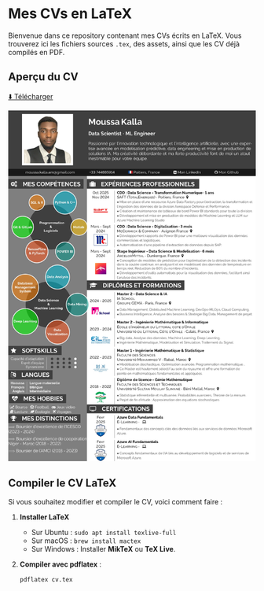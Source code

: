 # Mes CVs en LaTeX

Bienvenue dans ce repository contenant mes CVs écrits en LaTeX. Vous trouverez ici les fichiers sources `.tex`, des assets, ainsi que les CV déjà compilés en PDF.

## Aperçu du CV

[⬇️ Télécharger](https://github.com/Moussa-Kalla/Mes-CVs/raw/main/Mon_CV.pdf)

![Aperçu du projet](https://github.com/Moussa-Kalla/Mes-CVs/blob/main/assets/Mon_CV.png?raw=true)


## Compiler le CV LaTeX

Si vous souhaitez modifier et compiler le CV, voici comment faire :

1. **Installer LaTeX**  
   - Sur Ubuntu : `sudo apt install texlive-full`
   - Sur macOS : `brew install mactex`
   - Sur Windows : Installer **MikTeX** ou **TeX Live**.

2. **Compiler avec pdflatex** :
   ```bash
   pdflatex cv.tex